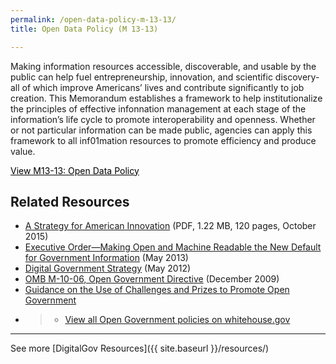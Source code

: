 ```yaml
---
permalink: /open-data-policy-m-13-13/
title: Open Data Policy (M 13-13)

---
```


Making information resources accessible, discoverable, and usable by the public can help fuel entrepreneurship, innovation, and scientific discovery- all of which improve Americans&#8217; lives and contribute significantly to job creation. This Memorandum establishes a framework to help institutionalize the principles of effective infonnation management at each stage of the information&#8217;s life cycle to promote interoperability and openness. Whether or not particular information can be made public, agencies can apply this framework to all inf01mation resources to promote efficiency and produce value.

<a class="button" style="color: #000000" href="https://obamawhitehouse.archives.gov/sites/default/files/omb/memoranda/2013/m-13-13.pdf">View M13-13: Open Data Policy</a>

## Related Resources

  * [A Strategy for American Innovation](https://obamawhitehouse.archives.gov/sites/default/files/strategy_for_american_innovation_october_2015.pdf) (PDF, 1.22 MB, 120 pages, October 2015)
  * [Executive Order—Making Open and Machine Readable the New Default for Government Information](http://www.whitehouse.gov/the-press-office/2013/05/09/executive-order-making-open-and-machine-readable-new-default-government-) (May 2013)
  * [Digital Government Strategy](https://obamawhitehouse.archives.gov/sites/default/files/omb/egov/digital-government/digital-government.html) (May 2012)
  * [OMB M-10-06, Open Government Directive](https://obamawhitehouse.archives.gov/open/documents/open-government-directive) (December 2009)
  * [Guidance on the Use of Challenges and Prizes to Promote Open Government](https://obamawhitehouse.archives.gov/sites/default/files/omb/assets/memoranda_2010/m10-11.pdf)
  * > <div class="one-half">
    >   <ul>
    >     <li>
    >       <a href="https://obamawhitehouse.archives.gov/open">View all Open Government policies on whitehouse.gov</a>
    >     </li>
    >   </ul>
    > </div>

* * *

See more [DigitalGov Resources]({{ site.baseurl }}/resources/)